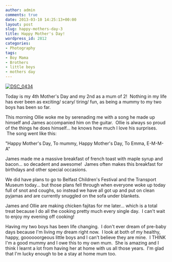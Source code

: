 ```yaml
---
author: admin
comments: true
date: 2013-03-10 14:25:13+00:00
layout: post
slug: happy-mothers-day-3
title: Happy Mother's Day!
wordpress_id: 2812
categories:
- Photography
tags:
- Boy Mama
- Brothers
- little boys
- mothers day
---
```


[![DSC_0434](http://www.outmumbered.com/wp-content/uploads/2013/03/DSC_0434-1024x819.jpg)](http://www.outmumbered.com/wp-content/uploads/2013/03/DSC_0434.jpg)

Today is my 4th Mother's Day and my 2nd as a mum of 2!  Nothing in my life has ever been as exciting/ scary/ tiring/ fun, as being a mummy to my two boys has been so far.

This morning Ollie woke me by serenading me with a song he made up himself and James accompanied him on the guitar.  Ollie is always so proud of the things he does himself... he knows how much I love his surprises.  The song went like this:


"Happy Mother's Day,
To mummy,
Happy Mother's Day,
To Emma,
E-M-M-A"




James made me a massive breakfast of french toast with maple syrup and bacon... so decadent and awesome!  James often makes this breakfast for birthdays and other special occasions.




We did have plans to go to Belfast Children's Festival and the Transport Museum today... but those plans fell through when everyone woke up today full of snot and coughs, so instead we have all got up and put on clean pyjamas and are currently snuggled on the sofa under blankets.




James and Ollie are making chicken fajitas for me later... which is a total treat because I do all the cooking pretty much every single day.  I can't wait to enjoy my evening off cooking!




Having my two boys has been life changing.  I don't ever dream of pre-baby days because I'm living my dream right now.  I look at both of my healthy, happy, goooooorgeous little boys and I can't believe they are mine.  I THINK I'm a good mummy and I owe this to my own mum.  She is amazing and I think I learnt a lot from having her at home with us all those years.  I'm glad that I'm lucky enough to be a stay at home mum too.
